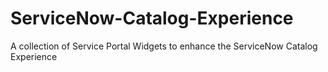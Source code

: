 # ServiceNow-Catalog-Experience
A collection of Service Portal Widgets to enhance the ServiceNow Catalog Experience
